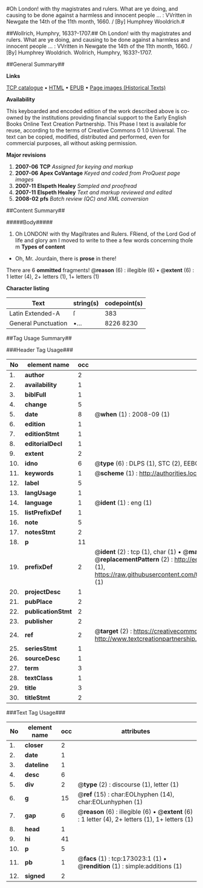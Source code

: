 #Oh London! with thy magistrates and rulers. What are ye doing, and causing to be done against a harmless and innocent people ... : VVritten in Newgate the 14th of the 11th month, 1660. / [By] Humphrey Wooldrich.#

##Wollrich, Humphry, 1633?-1707.##
Oh London! with thy magistrates and rulers. What are ye doing, and causing to be done against a harmless and innocent people ... : VVritten in Newgate the 14th of the 11th month, 1660. / [By] Humphrey Wooldrich.
Wollrich, Humphry, 1633?-1707.

##General Summary##

**Links**

[TCP catalogue](http://www.ota.ox.ac.uk/tcp/)  • 
[HTML](http://tei.it.ox.ac.uk/tcp/Texts-HTML/free/A96/A96819.html)  • 
[EPUB](http://tei.it.ox.ac.uk/tcp/Texts-EPUB/free/A96/A96819.epub) • 
[Page images (Historical Texts)](https://data.historicaltexts.jisc.ac.uk/view?pubId=eebo-47683569e&pageId=eebo-47683569e-173023-1)

**Availability**

This keyboarded and encoded edition of the
	       work described above is co-owned by the institutions
	       providing financial support to the Early English Books
	       Online Text Creation Partnership. This Phase I text is
	       available for reuse, according to the terms of Creative
	       Commons 0 1.0 Universal. The text can be copied,
	       modified, distributed and performed, even for
	       commercial purposes, all without asking permission.

**Major revisions**

1. __2007-06__ __TCP__ *Assigned for keying and markup*
1. __2007-06__ __Apex CoVantage__ *Keyed and coded from ProQuest page images*
1. __2007-11__ __Elspeth Healey__ *Sampled and proofread*
1. __2007-11__ __Elspeth Healey__ *Text and markup reviewed and edited*
1. __2008-02__ __pfs__ *Batch review (QC) and XML conversion*

##Content Summary##

#####Body#####

1. Oh LONDON! with thy Magiſtrates and Rulers.
FRiend, of the Lord God of life and glory am I moved to write to thee a few words concerning thoſe m
**Types of content**

  * Oh, Mr. Jourdain, there is **prose** in there!

There are 6 **ommitted** fragments! 
 @__reason__ (6) : illegible (6)  •  @__extent__ (6) : 1 letter (4), 2+ letters (1), 1+ letters (1)

**Character listing**


|Text|string(s)|codepoint(s)|
|---|---|---|
|Latin Extended-A|ſ|383|
|General Punctuation|•…|8226 8230|

##Tag Usage Summary##

###Header Tag Usage###

|No|element name|occ|attributes|
|---|---|---|---|
|1.|__author__|2||
|2.|__availability__|1||
|3.|__biblFull__|1||
|4.|__change__|5||
|5.|__date__|8| @__when__ (1) : 2008-09 (1)|
|6.|__edition__|1||
|7.|__editionStmt__|1||
|8.|__editorialDecl__|1||
|9.|__extent__|2||
|10.|__idno__|6| @__type__ (6) : DLPS (1), STC (2), EEBO-CITATION (1), OCLC (1), VID (1)|
|11.|__keywords__|1| @__scheme__ (1) : http://authorities.loc.gov/ (1)|
|12.|__label__|5||
|13.|__langUsage__|1||
|14.|__language__|1| @__ident__ (1) : eng (1)|
|15.|__listPrefixDef__|1||
|16.|__note__|5||
|17.|__notesStmt__|2||
|18.|__p__|11||
|19.|__prefixDef__|2| @__ident__ (2) : tcp (1), char (1)  •  @__matchPattern__ (2) : ([0-9\-]+):([0-9IVX]+) (1), (.+) (1)  •  @__replacementPattern__ (2) : http://eebo.chadwyck.com/downloadtiff?vid=$1&page=$2 (1), https://raw.githubusercontent.com/textcreationpartnership/Texts/master/tcpchars.xml#$1 (1)|
|20.|__projectDesc__|1||
|21.|__pubPlace__|2||
|22.|__publicationStmt__|2||
|23.|__publisher__|2||
|24.|__ref__|2| @__target__ (2) : https://creativecommons.org/publicdomain/zero/1.0/ (1), http://www.textcreationpartnership.org/docs/. (1)|
|25.|__seriesStmt__|1||
|26.|__sourceDesc__|1||
|27.|__term__|3||
|28.|__textClass__|1||
|29.|__title__|3||
|30.|__titleStmt__|2||


###Text Tag Usage###

|No|element name|occ|attributes|
|---|---|---|---|
|1.|__closer__|2||
|2.|__date__|1||
|3.|__dateline__|1||
|4.|__desc__|6||
|5.|__div__|2| @__type__ (2) : discourse (1), letter (1)|
|6.|__g__|15| @__ref__ (15) : char:EOLhyphen (14), char:EOLunhyphen (1)|
|7.|__gap__|6| @__reason__ (6) : illegible (6)  •  @__extent__ (6) : 1 letter (4), 2+ letters (1), 1+ letters (1)|
|8.|__head__|1||
|9.|__hi__|41||
|10.|__p__|5||
|11.|__pb__|1| @__facs__ (1) : tcp:173023:1 (1)  •  @__rendition__ (1) : simple:additions (1)|
|12.|__signed__|2||

